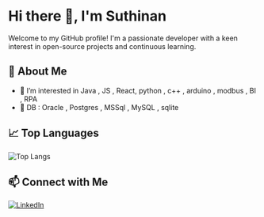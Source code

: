 # Hi there 👋, I'm Suthinan
Welcome to my GitHub profile! I'm a passionate developer with a keen interest in open-source projects and continuous learning. 

## 🚀 About Me
- 👀 I’m interested in Java , JS , React, python , c++ , arduino , modbus , BI , RPA
- 💞️ DB : Oracle , Postgres , MSSql , MySQL , sqlite



## 📈 Top Languages

![Top Langs](https://github-readme-stats.vercel.app/api/top-langs/?username=fulloption&layout=compact&theme=radical)

## 📫 Connect with Me

[![LinkedIn](https://img.shields.io/badge/-LinkedIn-black?style=flat-square&logo=linkedin)](https://www.linkedin.com/in/suthinan/)
